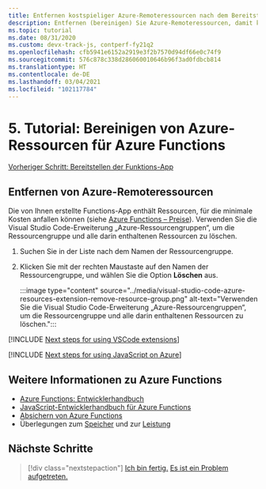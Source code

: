 ```yaml
---
title: Entfernen kostspieliger Azure-Remoteressourcen nach dem Bereitstellen der Azure Functions-Anwendung
description: Entfernen (bereinigen) Sie Azure-Remoteressourcen, damit keine Kosten anfallen. Klicken Sie zum Bereinigen der Ressourcen mit der rechten Maustaste im Azure Functions-Explorer auf die Funktions-App, und wählen Sie **Funktions-App löschen** aus.
ms.topic: tutorial
ms.date: 08/31/2020
ms.custom: devx-track-js, contperf-fy21q2
ms.openlocfilehash: cfb5941e6152a2919e3f2b7570d94df66e0c74f9
ms.sourcegitcommit: 576c878c338d286060010646b96f3ad0fdbcb814
ms.translationtype: HT
ms.contentlocale: de-DE
ms.lasthandoff: 03/04/2021
ms.locfileid: "102117784"
---
```

# <a name="5-clean-up-azure-resources-for-azure-functions-tutorial"></a>5. Tutorial: Bereinigen von Azure-Ressourcen für Azure Functions

[Vorheriger Schritt: Bereitstellen der Funktions-App](tutorial-vscode-serverless-node-deploy-hosting.md)

## <a name="remove-remote-azure-resources"></a>Entfernen von Azure-Remoteressourcen

Die von Ihnen erstellte Functions-App enthält Ressourcen, für die minimale Kosten anfallen können (siehe [Azure Functions – Preise](https://azure.microsoft.com/pricing/details/functions/)). Verwenden Sie die Visual Studio Code-Erweiterung „Azure-Ressourcengruppen“, um die Ressourcengruppe und alle darin enthaltenen Ressourcen zu löschen. 

1. Suchen Sie in der Liste nach dem Namen der Ressourcengruppe.
1. Klicken Sie mit der rechten Maustaste auf den Namen der Ressourcengruppe, und wählen Sie die Option **Löschen** aus.

    :::image type="content" source="../media/visual-studio-code-azure-resources-extension-remove-resource-group.png" alt-text="Verwenden Sie die Visual Studio Code-Erweiterung „Azure-Ressourcengruppen“, um die Ressourcengruppe und alle darin enthaltenen Ressourcen zu löschen.":::

[!INCLUDE [Next steps for using VSCode extensions](../includes/tutorial-next-steps-vscode-extensions.md)]

[!INCLUDE [Next steps for using JavaScript on Azure](../includes/tutorial-next-steps-js-azure.md)]

## <a name="learn-more-about-azure-functions"></a>Weitere Informationen zu Azure Functions

* [Azure Functions: Entwicklerhandbuch](/azure/azure-functions/functions-reference)
* [JavaScript-Entwicklerhandbuch für Azure Functions](/azure/azure-functions/functions-reference-node)
* [Absichern von Azure Functions](/azure/azure-functions/security-concepts)
* Überlegungen zum [Speicher](/azure/azure-functions/storage-considerations) und zur [Leistung](/azure/azure-functions/functions-best-practices)

## <a name="next-steps"></a>Nächste Schritte

> [!div class="nextstepaction"]
> [Ich bin fertig.](../how-to/develop-serverless-apps.md) [Es ist ein Problem aufgetreten.](https://www.research.net/r/PWZWZ52?tutorial=node-deployment-azurefunctions&step=clean-up-resources)
